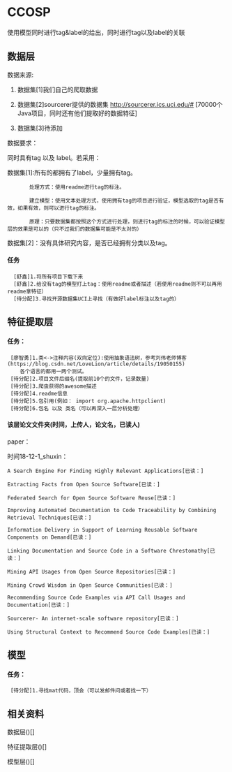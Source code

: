 # CCOSP

使用模型同时进行tag&label的给出，同时进行tag以及label的关联

## 数据层

数据来源:  

  1. 数据集[1]我们自己的爬取数据  
  
  2. 数据集[2]sourcerer提供的数据集 http://sourcerer.ics.uci.edu/#  [70000个Java项目，同时还有他们提取好的数据特征]  
  
  3. 数据集[3]待添加  
  
 
数据要求：  

  同时具有tag 以及 label。若采用：  
  
  数据集[1]:所有的都拥有了label，少量拥有tag。  
  
           处理方式：使用readme进行tag的标注。  
           
           建立模型：使用文本处理方式，使用拥有tag的项目进行验证，模型选取的tag是否有效，如果有效，则可以进行tag的标注。  
           
           原理：只要数据集都按照这个方式进行处理，则进行tag的标注的时候，可以验证模型层的效果是可以的（只不过我们的数据集可能是不太对的）  
           
  数据集[2]：没有具体研究内容，是否已经拥有分类以及tag。
      
#### 任务
       
  	  [舒鑫]1.将所有项目下载下来
  	  [舒鑫]2.给没有tag的模型打上tag：使用readme或者描述（若使用readme则不可以再用readme拿特征）
  	  [待分配]3.寻找开源数据集UCI上寻找（有做好label标注以及tag的）
  
## 特征提取层


#### 任务：
     
     [廖智勇]1.类<->注释内容(双向定位):使用抽象语法树，参考刘伟老师博客(https://blog.csdn.net/LoveLion/article/details/19050155)
     	各个语言的都用一两个测试。
     [待分配]2.项目文件后缀名(提取前10个的文件，记录数量)
     [待分配]3.爬虫获得的awesome描述
     [待分配]4.readme信息
     [待分配]5.包引用(例如： import org.apache.httpclient)
     [待分配]6.包名 以及 类名（可以再深入一层分析处理）
     
#### 该层论文文件夹(时间，上传人，论文名，已读人)
paper：  

  时间18-12-1_shuxin：  
  
    A Search Engine For Finding Highly Relevant Applications[已读：]  
    
    Extracting Facts from Open Source Software[已读：]  
    
    Federated Search for Open Source Software Reuse[已读：]  
    
    Improving Automated Documentation to Code Traceability by Combining Retrieval Techniques[已读：]  
    
    Information Delivery in Support of Learning Reusable Software Components on Demand[已读：]  
    
    Linking Documentation and Source Code in a Software Chrestomathy[已读：]  
    
    Mining API Usages from Open Source Repositories[已读：]  
    
    Mining Crowd Wisdom in Open Source Communities[已读：]  
    
    Recommending Source Code Examples via API Call Usages and Documentation[已读：]  
    
    Sourcerer- An internet-scale software repository[已读：]  
    
    Using Structural Context to Recommend Source Code Examples[已读：]  
    
## 模型

 
#### 任务：
     
     [待分配]1.寻找mat代码，顶会（可以发邮件问或者找一下）


## 相关资料

数据层()[]  

特征提取层()[]  

模型层()[]  

